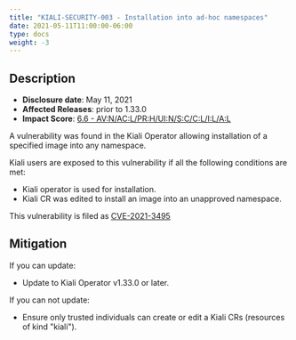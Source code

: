 ```yaml
---
title: "KIALI-SECURITY-003 - Installation into ad-hoc namespaces"
date: 2021-05-11T11:00:00-06:00
type: docs
weight: -3
---
```


## Description

* **Disclosure date**: May 11, 2021
* **Affected Releases**: prior to 1.33.0
* **Impact Score**: [6.6 - AV:N/AC:L/PR:H/UI:N/S:C/C:L/I:L/A:L](https://nvd.nist.gov/vuln-metrics/cvss/v3-calculator?vector=AV:N/AC:L/PR:H/UI:N/S:C/C:L/I:L/A:L&version=3.1)

A vulnerability was found in the Kiali Operator allowing installation of a specified image into any namespace.

Kiali users are exposed to this vulnerability if all the following conditions are met:

* Kiali operator is used for installation.
* Kiali CR was edited to install an image into an unapproved namespace.

This vulnerability is filed as
[CVE-2021-3495](https://access.redhat.com/security/cve/CVE-2021-3495)

## Mitigation

If you can update:

* Update to Kiali Operator v1.33.0 or later.

If you can not update:

* Ensure only trusted individuals can create or edit a Kiali CRs (resources of kind "kiali").


